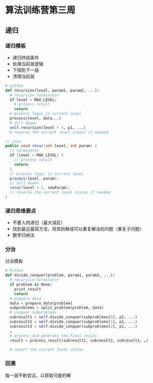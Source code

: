 # 算法训练营第三周

## 递归

### 递归模板

- 递归终结条件
- 处理当前层逻辑
- 下探到下一层
- 清理当前层

```python
# python
def recursion(level, param1, param2, ...):
  # recursion terminator
  if level > MAX_LEVEL:
    # process result
    return
  # process logic in current level
  process(level, data...)
  # dill dowwn
  self.recursion(level + 1, p1, ...)
  # reverse the current level status if needed
```

```java
// java
public void recur(int level, int param) {
  // terminator
  if (level > MAX_LEVEL) {
    // process result
    return;
  }
  // process logic in current level
  process(level, param);
  // dill dowwn
  recur(level + 1, newParam);
  // reverse the current level status if needed
}
```

### 递归思维要点

- 不要人肉递归（最大误区）
- 找到最近最简方法，将其拆解成可以重复解决的问题（重复子问题）
- 数学归纳法

### 分治

 分治模板

```python
# Python
def divide_conquer(problem, param1, param2, ...): 
  # recursion terminator 
  if problem is None: 
    print_result 
    return 
  # prepare data 
  data = prepare_data(problem) 
  subproblems = split_problem(problem, data) 
  # conquer subproblems 
  subresult1 = self.divide_conquer(subproblems[0], p1, ...) 
  subresult2 = self.divide_conquer(subproblems[1], p1, ...) 
  subresult3 = self.divide_conquer(subproblems[2], p1, ...) 
  …
  # process and generate the final result 
  result = process_result(subresult1, subresult2, subresult3, …)
	
  # revert the current level states
```

### 回溯

每一层不断尝试，以获取可能的解